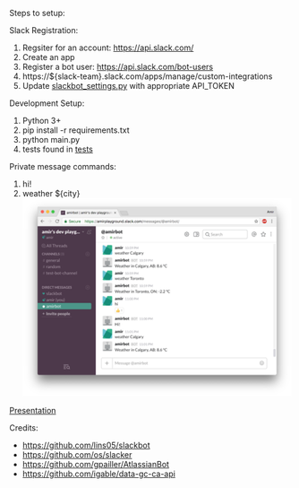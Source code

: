 Steps to setup:

Slack Registration:

1. Regsiter for an account: https://api.slack.com/
2. Create an app
3. Register a bot user: https://api.slack.com/bot-users
4. https://${slack-team}.slack.com/apps/manage/custom-integrations
5. Update [slackbot_settings.py](slackbot_settings.py) with appropriate API_TOKEN
 
Development Setup:

1. Python 3+
2. pip install -r requirements.txt
3. python main.py
4. tests found in [tests](tests)

Private message commands:

1. hi!
2. weather ${city}
![Preview](preview.png)


[Presentation](presentation.html)

Credits:
- https://github.com/lins05/slackbot
- https://github.com/os/slacker
- https://github.com/gpailler/AtlassianBot
- https://github.com/igable/data-gc-ca-api
